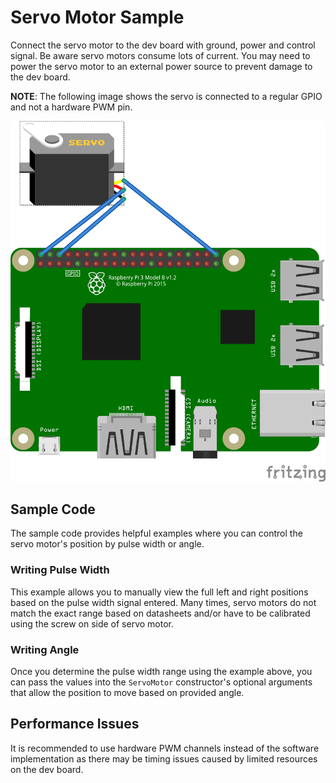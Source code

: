 # Servo Motor Sample

Connect the servo motor to the dev board with ground, power and control signal.  Be aware servo motors consume lots of current. You may need to power the servo motor to an external power source to prevent damage to the dev board.

**NOTE**: The following image shows the servo is connected to a regular GPIO and not a hardware PWM pin.

![schema](./servomotor.png)

## Sample Code

The sample code provides helpful examples where you can control the servo motor's position by pulse width or angle.

### Writing Pulse Width

This example allows you to manually view the full left and right positions based on the pulse width signal entered.  Many times, servo motors do not match the exact range based on datasheets and/or have to be calibrated using the screw on side of servo motor.

### Writing Angle

Once you determine the pulse width range using the example above, you can pass the values into the `ServoMotor` constructor's optional arguments that allow the position to move based on provided angle.

## Performance Issues

It is recommended to use hardware PWM channels instead of the software implementation as there may be timing issues caused by limited resources on the dev board.
